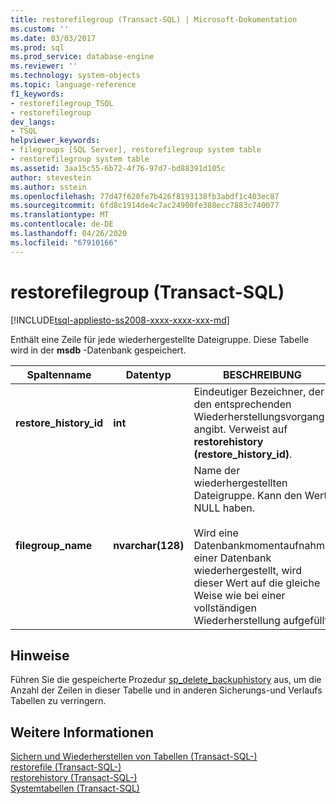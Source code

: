 ```yaml
---
title: restorefilegroup (Transact-SQL) | Microsoft-Dokumentation
ms.custom: ''
ms.date: 03/03/2017
ms.prod: sql
ms.prod_service: database-engine
ms.reviewer: ''
ms.technology: system-objects
ms.topic: language-reference
f1_keywords:
- restorefilegroup_TSQL
- restorefilegroup
dev_langs:
- TSQL
helpviewer_keywords:
- filegroups [SQL Server], restorefilegroup system table
- restorefilegroup system table
ms.assetid: 3aa15c55-6b72-4f76-97d7-bd88391d105c
author: stevestein
ms.author: sstein
ms.openlocfilehash: 77d47f620fe7b426f8193138fb3abdf1c403ec87
ms.sourcegitcommit: 6fd8c1914de4c7ac24900fe388ecc7883c740077
ms.translationtype: MT
ms.contentlocale: de-DE
ms.lasthandoff: 04/26/2020
ms.locfileid: "67910166"
---
```

# <a name="restorefilegroup-transact-sql"></a>restorefilegroup (Transact-SQL)
[!INCLUDE[tsql-appliesto-ss2008-xxxx-xxxx-xxx-md](../../includes/tsql-appliesto-ss2008-xxxx-xxxx-xxx-md.md)]

  Enthält eine Zeile für jede wiederhergestellte Dateigruppe. Diese Tabelle wird in der **msdb** -Datenbank gespeichert.  
  
|Spaltenname|Datentyp|BESCHREIBUNG|  
|-----------------|---------------|-----------------|  
|**restore_history_id**|**int**|Eindeutiger Bezeichner, der den entsprechenden Wiederherstellungsvorgang angibt. Verweist auf **restorehistory (restore_history_id)**.|  
|**filegroup_name**|**nvarchar(128)**|Name der wiederhergestellten Dateigruppe. Kann den Wert NULL haben.<br /><br /> Wird eine Datenbankmomentaufnahme einer Datenbank wiederhergestellt, wird dieser Wert auf die gleiche Weise wie bei einer vollständigen Wiederherstellung aufgefüllt.|  
  
## <a name="remarks"></a>Hinweise  
 Führen Sie die gespeicherte Prozedur [sp_delete_backuphistory](../../relational-databases/system-stored-procedures/sp-delete-backuphistory-transact-sql.md) aus, um die Anzahl der Zeilen in dieser Tabelle und in anderen Sicherungs-und Verlaufs Tabellen zu verringern.  
  
## <a name="see-also"></a>Weitere Informationen  
 [Sichern und Wiederherstellen von Tabellen &#40;Transact-SQL-&#41;](../../relational-databases/system-tables/backup-and-restore-tables-transact-sql.md)   
 [restorefile &#40;Transact-SQL-&#41;](../../relational-databases/system-tables/restorefile-transact-sql.md)   
 [restorehistory &#40;Transact-SQL-&#41;](../../relational-databases/system-tables/restorehistory-transact-sql.md)   
 [Systemtabellen &#40;Transact-SQL&#41;](../../relational-databases/system-tables/system-tables-transact-sql.md)  
  
  
